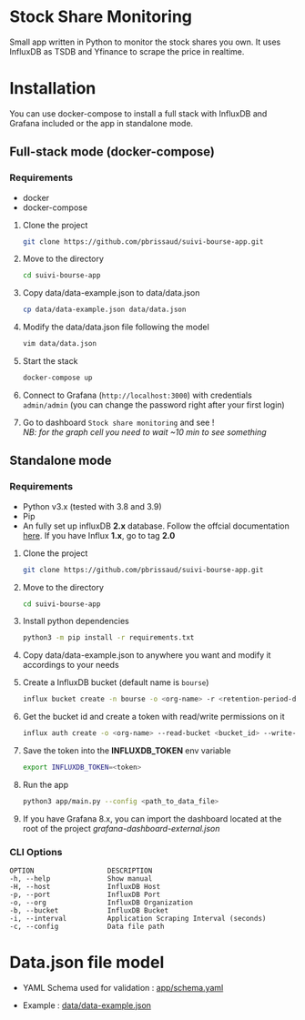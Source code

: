 
# Stock Share Monitoring

Small app written in Python to monitor the stock shares you own. It uses InfluxDB as TSDB and Yfinance to scrape the price in realtime.  

# Installation

You can use docker-compose to install a full stack with InfluxDB and Grafana included or the app in standalone mode.

## Full-stack mode (docker-compose)

### **Requirements**
* docker
* docker-compose 

1. Clone the project
    ```bash
    git clone https://github.com/pbrissaud/suivi-bourse-app.git
    ```

2. Move to the directory
    ```bash
    cd suivi-bourse-app
    ```

3. Copy data/data-example.json to data/data.json
    ```bash
    cp data/data-example.json data/data.json
    ```

4. Modify the data/data.json file following the model
    ```bash
    vim data/data.json
    ```

5. Start the stack
    ```bash
    docker-compose up
    ```

6. Connect to Grafana (`http://localhost:3000`) with credentials `admin/admin` (you can change the password right after your first login)

7. Go to dashboard `Stock share monitoring` and see !  
*NB: for the graph cell you need to wait ~10 min to see something*

## Standalone mode

### **Requirements**
* Python v3.x  (tested with 3.8 and 3.9)
* Pip
* An fully set up influxDB **2.x** database. Follow the offcial documentation [here](https://docs.influxdata.com/influxdb/v2.0/install/). If you have Influx **1.x**, go to tag **2.0**

1. Clone the project
    ```bash
    git clone https://github.com/pbrissaud/suivi-bourse-app.git
    ```

2. Move to the directory
    ```bash
    cd suivi-bourse-app
    ```

3. Install python dependencies
    ```bash
    python3 -m pip install -r requirements.txt
    ```

4. Copy data/data-example.json to anywhere you want and modify it accordings to your needs

5. Create a InfluxDB bucket (default name is `bourse`)
   ```bash
   influx bucket create -n bourse -o <org-name> -r <retention-period-duration>
   ```

6. Get the bucket id and create a token with read/write permissions on it
   ```bash
   influx auth create -o <org-name> --read-bucket <bucket_id> --write-bucket <bucket_id>
   ```

7. Save the token into the **INFLUXDB_TOKEN** env variable
   ```bash
   export INFLUXDB_TOKEN=<token>
   ``` 

6. Run the app
    ```bash
    python3 app/main.py --config <path_to_data_file> 
    ```

7. If you have Grafana 8.x, you can import the dashboard located at the root of the project *grafana-dashboard-external.json* 

### **CLI Options**

```
OPTION                  DESCRIPTION
-h, --help              Show manual
-H, --host              InfluxDB Host
-p, --port              InfluxDB Port
-o, --org               InfluxDB Organization
-b, --bucket            InfluxDB Bucket
-i, --interval          Application Scraping Interval (seconds)
-c, --config            Data file path
```

# Data.json file model

* YAML Schema used for validation :  [app/schema.yaml](app/schema.yaml)

* Example : [data/data-example.json](data/data-example.json)
